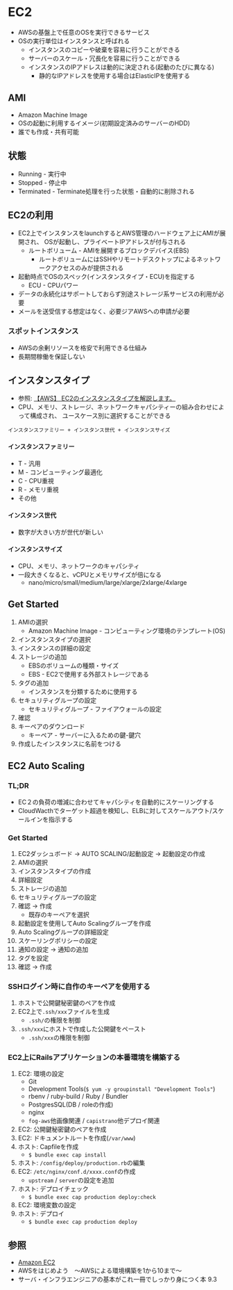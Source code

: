 # EC2
- AWSの基盤上で任意のOSを実行できるサービス
- OSの実行単位はインスタンスと呼ばれる
  - インスタンスのコピーや破棄を容易に行うことができる
  - サーバーのスケール・冗長化を容易に行うことができる
  - インスタンスのIPアドレスは動的に決定される(起動のたびに異なる)
    - 静的なIPアドレスを使用する場合はElasticIPを使用する

## AMI
- Amazon Machine Image
- OSの起動に利用するイメージ(初期設定済みのサーバーのHDD)
- 誰でも作成・共有可能

## 状態
- Running - 実行中
- Stopped - 停止中
- Terminated - Terminate処理を行った状態・自動的に削除される

## EC2の利用
- EC2上でインスタンスをlaunchするとAWS管理のハードウェア上にAMIが展開され、
  OSが起動し、プライベートIPアドレスが付与される
  - ルートボリューム - AMIを展開するブロックデバイス(EBS)
    - ルートボリュームにはSSHやリモートデスクトップによるネットワークアクセスのみが提供される
- 起動時点でOSのスペック(インスタンスタイプ・ECU)を指定する
  - ECU - CPUパワー
- データの永続化はサポートしておらず別途ストレージ系サービスの利用が必要
- メールを送受信する想定はなく、必要ジアAWSへの申請が必要

### スポットインスタンス
- AWSの余剰リソースを格安で利用できる仕組み
- 長期間稼働を保証しない

## インスタンスタイプ
- 参照: [【AWS】 EC2のインスタンスタイプを解説します。](https://www.acrovision.jp/service/aws/?p=1712)
- CPU、メモリ、ストレージ、ネットワークキャパシティーの組み合わせによって構成され、
  ユースケース別に選択することができる

```
インスタンスファミリー + インスタンス世代 + インスタンスサイズ
```

#### インスタンスファミリー
- T - 汎用
- M - コンピューティング最適化
- C - CPU重視
- R - メモリ重視
- その他

#### インスタンス世代
- 数字が大きい方が世代が新しい

#### インスタンスサイズ
- CPU、メモリ、ネットワークのキャパシティ
- 一段大きくなると、vCPUとメモリサイズが倍になる
  - nano/micro/small/medium/large/xlarge/2xlarge/4xlarge

## Get Started
1. AMIの選択
    - Amazon Machine Image - コンピューティング環境のテンプレート(OS)
2. インスタンスタイプの選択
3. インスタンスの詳細の設定
4. ストレージの追加
    - EBSのボリュームの種類・サイズ
    - EBS - EC2で使用する外部ストレージである
5. タグの追加
    - インスタンスを分類するために使用する
6. セキュリティグループの設定
    - セキュリティグループ - ファイアウォールの設定
7. 確認
8. キーペアのダウンロード
    - キーペア - サーバーに入るための鍵-鍵穴
9. 作成したインスタンスに名前をつける

## EC2 Auto Scaling
### TL;DR
- EC２の負荷の増減に合わせてキャパシティを自動的にスケーリングする
- CloudWacthでターゲット超過を検知し、ELBに対してスケールアウト/スケールインを指示する

### Get Started
1. EC2ダッシュボード
  -> AUTO SCALING/起動設定
  -> 起動設定の作成
2. AMIの選択
3. インスタンスタイプの作成
4. 詳細設定
5. ストレージの追加
6. セキュリティグループの設定
7. 確認 -> 作成
    - 既存のキーペアを選択
8. 起動設定を使用してAuto Scalingグループを作成
9. Auto Scalingグループの詳細設定
10. スケーリングポリシーの設定
11. 通知の設定 -> 通知の追加
12. タグを設定
13. 確認 -> 作成

### SSHログイン時に自作のキーペアを使用する
1. ホストで公開鍵秘密鍵のペアを作成
2. EC2上で`.ssh/xxx`ファイルを生成
    - `.ssh/`の権限を制御
3. `.ssh/xxx`にホストで作成した公開鍵をペースト
    - `.ssh/xxx`の権限を制御

### EC2上にRailsアプリケーションの本番環境を構築する
1. EC2: 環境の設定
    - Git
    - Development Tools(`$ yum -y groupinstall "Development Tools"`)
    - rbenv / ruby-build / Ruby / Bundler
    - PostgresSQL(DB / roleの作成)
    - nginx
    - `fog-aws`他画像関連 / `capistrano`他デプロイ関連
2. EC2: 公開鍵秘密鍵のペアを作成
3. EC2: ドキュメントルートを作成(`/var/www`)
4. ホスト: Capfileを作成
    - `$ bundle exec cap install`
5. ホスト: `/config/deploy/production.rb`の編集
6. EC2: `/etc/nginx/conf.d/xxxx.conf`の作成
    - `upstream` / `server`の設定を追加
7. ホスト: デプロイチェック
    - `$ bundle exec cap production deploy:check`
8. EC2: 環境変数の設定
9. ホスト: デプロイ
    - `$ bundle exec cap production deploy`

## 参照
- [Amazon EC2](https://aws.amazon.com/jp/ec2/?nc2=h_ql_prod_fs_ec2)
- AWSをはじめよう　～AWSによる環境構築を1から10まで～
- サーバ・インフラエンジニアの基本がこれ一冊でしっかり身につく本 9.3
